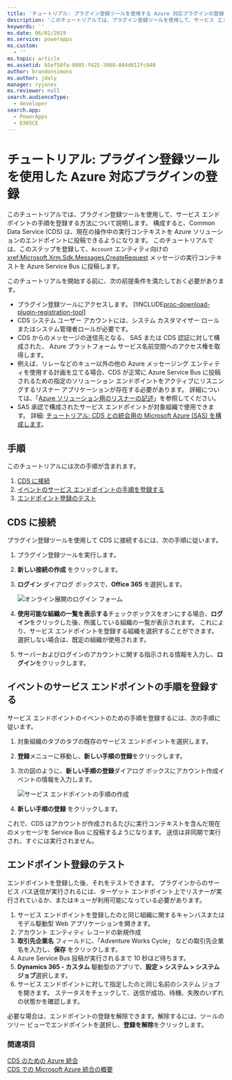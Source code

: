 ```yaml
---
title: 'チュートリアル: プラグイン登録ツールを使用する Azure 対応プラグインの登録ツールの登録 (Common Data Service) | Microsoft Docs'
description: 'このチュートリアルでは、プラグイン登録ツールを使用して、サービス エンドポイントの手順を登録する方法について説明します。 '
keywords: ''
ms.date: 06/01/2019
ms.service: powerapps
ms.custom:
  - ''
ms.topic: article
ms.assetid: b5ef50fa-8085-f425-3968-804d012fc840
author: brandonsimons
ms.author: jdaly
manager: ryjones
ms.reviewer: null
search.audienceType:
  - developer
search.app:
  - PowerApps
  - D365CE
---
```


# <a name="tutorial-register-an-azure-aware-plug-in-using-the-plug-in-registration-tool"></a>チュートリアル: プラグイン登録ツールを使用した Azure 対応プラグインの登録

<!-- https://docs.microsoft.com/dynamics365/customer-engagement/developer/walkthrough-register-azure-aware-plug-in-using-plug-in-registration-tool -->

このチュートリアルでは、プラグイン登録ツールを使用して、サービス エンドポイントの手順を登録する方法について説明します。 構成すると、Common Data Service (CDS) は、現在の操作中の実行コンテキストを Azure ソリューションのエンドポイントに投稿できるようになります。 このチュートリアルでは、このステップを登録して、`Account` エンティティ向けの <xref:Microsoft.Xrm.Sdk.Messages.CreateRequest> メッセージの実行コンテキストを Azure Service Bus に投稿します。  
  
このチュートリアルを開始する前に、次の前提条件を満たしておく必要があります。  
  
- プラグイン登録ツールにアクセスします。 [!INCLUDE[proc-download-plugin-registration-tool](../../includes/proc-download-plugin-registration-tool.md)]
- CDS システム ユーザー アカウントには、システム カスタマイザー ロールまたはシステム管理者ロールが必要です。 
- CDS からのメッセージの送信先となる、 SAS または CDS 認証に対して構成された、 Azure プラットフォーム サービス名前空間へのアクセス権を取得します。  
- 例えば、リレーなどのキュー以外の他の Azure メッセージング エンティティを使用する計画を立てる場合、CDS が正常に Azure Service Bus に投稿されるための指定のソリューション エンドポイントをアクティブにリスニングするリスナー アプリケーションが存在する必要があります。 詳細については、「[Azure ソリューション用のリスナーの記述](write-listener-application-azure-solution.md)」を参照してください。  
- SAS 承認で構成されたサービス エンドポイントが対象組織で使用できます。 詳細: [チュートリアル: CDS との統合用の Microsoft Azure (SAS) を構成します](walkthrough-configure-azure-sas-integration.md)。  
  
## <a name="steps"></a>手順

このチュートリアルには次の手順が含まれます。  
  
1. [CDS に接続](#BKMK_Connect)  
1. [イベントのサービス エンドポイントの手順を登録する](#BKMK_Register)  
1. [エンドポイント登録のテスト](#BKMK_Test)
  
<a name="BKMK_Connect"></a>

## <a name="connect-to-cds"></a>CDS に接続
 
プラグイン登録ツールを使用して CDS に接続するには、次の手順に従います。  
  
1. プラグイン登録ツールを実行します。  
1. **新しい接続の作成** をクリックします。  
1. **ログイン** ダイアログ ボックスで、**Office 365** を選択します。

    ![オンライン展開のログイン フォーム](media/crm-v6s-pr.png "オンライン展開のログイン フォーム")

1. **使用可能な組織の一覧を表示する**チェックボックスをオンにする場合、**ログイン**をクリックした後、所属している組織の一覧が表示されます。 これにより、サービス エンドポイントを登録する組織を選択することができます。 選択しない場合は、既定の組織が使用されます。  
1. サーバーおよびログインのアカウントに関する指示される情報を入力し、**ログイン**をクリックします。  
  
<a name="BKMK_Register"></a>

## <a name="register-a-service-endpoint-step-for-an-event"></a>イベントのサービス エンドポイントの手順を登録する

サービス エンドポイントのイベントのための手順を登録するには、次の手順に従います。  
  
1. 対象組織のタブのタブの既存のサービス エンドポイントを選択します。  
1. **登録**メニューに移動し、**新しい手順の登録**をクリックします。  
1. 次の図のように、**新しい手順の登録**ダイアログ ボックスにアカウント作成イベントの情報を入力します。

    ![サービス エンドポイントの手順の作成](media/crm-v6s-pr-service-endpoint-step.png "サービス エンドポイントの手順の作成")
  
1. **新しい手順の登録** をクリックします。  
  
これで、CDS はアカウントが作成されるたびに実行コンテキストを含んだ現在のメッセージを Service Bus に投稿するようになります。 送信は非同期で実行され、すぐには実行されません。  
  
<a name="BKMK_Test"></a>

## <a name="test-the-endpoint-registration"></a>エンドポイント登録のテスト

エンドポイントを登録した後、それをテストできます。 プラグインからのサービス バス送信が実行されるには、ターゲット エンドポイント上でリスナーが実行されているか、またはキューが利用可能になっている必要があります。  
  
1. サービス エンドポイントを登録したのと同じ組織に関するキャンバスまたはモデル駆動型 Web アプリケーションを開きます。  
1. アカウント エンティティ レコードの新規作成
1. **取引先企業名** フィールドに、「Adventure Works Cycle」 などの取引先企業名を入力し、**保存** をクリックします。  
1. Azure Service Bus 投稿が実行されるまで 10 秒ほど待ちます。  
1. **Dynamics 365 - カスタム** 駆動型のアプリで、**設定 > システム > システム ジョブ**選択します。  
1. サービス エンドポイントに対して指定したのと同じ名前のシステム ジョブを開きます。 ステータスをチェックして、送信が成功、待機、失敗のいずれの状態かを確認します。  
  
必要な場合は、エンドポイントの登録を解除できます。解除するには、ツールのツリー ビューでエンドポイントを選択し、**登録を解除**をクリックします。  
  
### <a name="see-also"></a>関連項目

[CDS のための Azure 統合](azure-integration.md)<br />
[CDS での Microsoft Azure 統合の概要](azure-integration.md)
